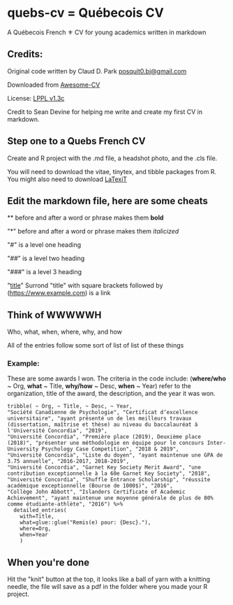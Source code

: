 # quebs-cv = Québecois CV
A Québecois French ⚜ CV for young academics written in markdown 

## Credits: 
Original code written by Claud D. Park <posquit0.bj@gmail.com>

Downloaded from [Awesome-CV](https://github.com/posquit0/Awesome-CV)

License: [LPPL v1.3c](http://www.latex-project.org/lppl)

Credit to Sean Devine for helping me write and create my first CV in markdown.

## Step one to a Quebs French CV
Create and R project with the .md file, a headshot photo, and the .cls file.

You will need to download the vitae, tinytex, and tibble packages from R. You might also need to download [LaTexiT](https://download.cnet.com/LaTeXiT/3000-2053_4-66890.html)

## Edit the markdown file, here are some cheats
** before and after a word or phrase makes them **bold**

"*" before and after a word or phrase makes them *italicized*

"#" is a level one heading

"##" is a level two heading

"###" is a level 3 heading

"[title](https://www.example.com)" Surrond "title" with square brackets followed by (https://www.example.com) is a link

## Think of WWWWWH
Who, what, when, where, why, and how

All of the entries follow some sort of list of list of these things

### Example: 
These are some awards I won. The criteria in the code include: (**where/who** ~ Org, **what** ~ Title,  **why/how** ~ Desc, **when** ~ Year) refer to the organization, title of the award, the description, and the year it was won. 

````{r}
tribble( ~ Org, ~ Title, ~ Desc, ~ Year, 
"Société Canadienne de Psychologie", "Certificat d’excellence universitaire", "ayant présenté un de les meilleurs travaux (dissertation, maîtrise et thèse) au niveau du baccalauréat à l'Université Concordia", "2019",
"Université Concordia", "Première place (2019), Deuxième place (2018)", "présenter une méthodologie en équipe pour le concours Inter-University Psychology Case Competition", "2018 & 2019",
"Université Concordia", "Liste du doyen", "ayant maintenue une GPA de 3.75 annuelle", "2016-2017, 2018-2019",
"Université Concordia", "Garnet Key Society Merit Award", "une contribution exceptionnelle à la 60e Garnet Key Society", "2018",
"Université Concordia", "Shuffle Entrance Scholarship", "réussite académique exceptionnelle (Bourse de 1000$)", "2016",
"Collège John Abbott", "Islanders Certificate of Academic Achievement", "ayant maintenue une moyenne générale de plus de 80% comme étudiante-athlète", "2016") %>% 
  detailed_entries(
    with=Title, 
    what=glue::glue("Remis(e) pour: {Desc}."), 
    where=Org, 
    when=Year
    )
````

## When you're done
Hit the "knit" button at the top, it looks like a ball of yarn with a knitting needle, the file will save as a pdf in the folder where you made your R project. 

